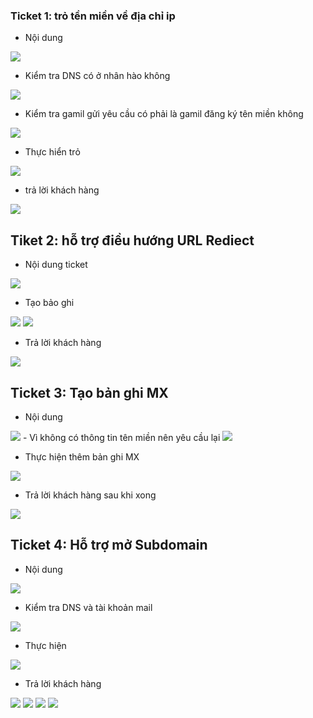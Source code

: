 ### Ticket 1: trỏ tền miền về địa chỉ ip
- Nội dung 
<img src="img/302 (4).png">

- Kiểm tra DNS có ở nhân hào không 

<img src="img/302 (1).png">


- Kiểm tra gamil gửi yêu cầu có phải là gamil đăng ký tên miền không 

<img src="img/302 (2).png">

- Thực hiển trỏ 


<img src="img/302 (3).png">

- trả lời khách hàng 

<img src="img/302 (5).png">


## Tiket 2: hỗ trợ điều hướng URL Rediect
- Nội dung ticket

<img src="img/302 (5).png">

- Tạo bảo ghi

<img src="img/302 (6).png">

<img src="img/302 (7).png">

- Trả lời khách hàng 

<img src="img/302 (8).png">

## Ticket 3: Tạo bản ghi MX
- Nội dung 

<img src="img/302 (10).png">
- Vì không có thông tin tên miền nên yêu cầu lại

<img src="img/302 (11).png">

- Thực hiện thêm bản ghi MX 

<img src="img/302 (12).png">

- Trả lời khách hàng sau khi xong 

<img src="img/302 (13).png">

## Ticket 4: Hỗ trợ mở Subdomain
- Nội dung 

<img src="img/302 (14).png">

- Kiểm tra DNS và tài khoản mail

<img src="img/302 (15).png">

- Thực hiện 

<img src="img/302 (16).png">

- Trả lời khách hàng 


<img src="img/302 (17).png">
<img src="img/302 (18).png">
<img src="img/302 (19).png">
<img src="img/302 (20).png">